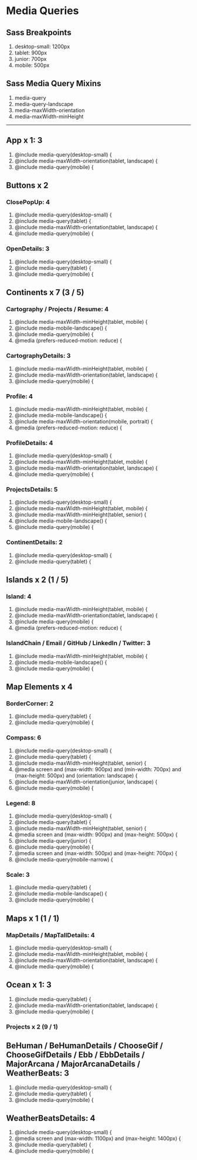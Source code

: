 # Media Queries

## Sass Breakpoints
1. desktop-small: 1200px
1. tablet: 900px
1. junior: 700px
1. mobile: 500px

## Sass Media Query Mixins
1. media-query
1. media-query-landscape
1. media-maxWidth-orientation
1. media-maxWidth-minHeight

---

## App x 1: 3
1. @include media-query(desktop-small) {
1. @include media-maxWidth-orientation(tablet, landscape) {
1. @include media-query(mobile) {


## Buttons x 2
### ClosePopUp: 4
1. @include media-query(desktop-small) {
1. @include media-query(tablet) {
1. @include media-maxWidth-orientation(tablet, landscape) {
1. @include media-query(mobile) {

### OpenDetails: 3
1. @include media-query(desktop-small) {
1. @include media-query(tablet) {
1. @include media-query(mobile) {


## Continents x 7 (3 / 5)
### Cartography / Projects / Resume: 4
1. @include media-maxWidth-minHeight(tablet, mobile) {
1. @include media-mobile-landscape() {
1. @include media-query(mobile) {
1. @media (prefers-reduced-motion: reduce) {

### CartographyDetails: 3
1. @include media-maxWidth-minHeight(tablet, mobile) {
1. @include media-maxWidth-orientation(tablet, landscape) {
1. @include media-query(mobile) {

### Profile: 4
1. @include media-maxWidth-minHeight(tablet, mobile) {
1. @include media-mobile-landscape() {
1. @include media-maxWidth-orientation(mobile, portrait) {
1. @media (prefers-reduced-motion: reduce) {

### ProfileDetails: 4
1. @include media-query(desktop-small) {
1. @include media-maxWidth-minHeight(tablet, mobile) {
1. @include media-maxWidth-orientation(tablet, landscape) {
1. @include media-query(mobile) {

### ProjectsDetails: 5
1. @include media-query(desktop-small) {
1. @include media-maxWidth-minHeight(tablet, mobile) {
1. @include media-maxWidth-minHeight(tablet, senior) {
1. @include media-mobile-landscape() {
1. @include media-query(mobile) {


### ContinentDetails: 2
1. @include media-query(desktop-small) {
1. @include media-query(tablet) {


## Islands x 2 (1 / 5)
### Island: 4
1. @include media-maxWidth-minHeight(tablet, mobile) {
1. @include media-maxWidth-orientation(tablet, landscape) {
1. @include media-query(mobile) {
1. @media (prefers-reduced-motion: reduce) {

### IslandChain / Email / GitHub / LinkedIn / Twitter: 3
1. @include media-maxWidth-minHeight(tablet, mobile) {
1. @include media-mobile-landscape() {
1. @include media-query(mobile) {


## Map Elements x 4
### BorderCorner: 2
1. @include media-query(tablet) {
1. @include media-query(mobile) {

### Compass: 6
1. @include media-query(desktop-small) {
1. @include media-query(tablet) {
1. @include media-maxWidth-minHeight(tablet, senior) {
1. @media screen and (max-width: 900px) and (min-width: 700px) and (max-height: 500px) and (orientation: landscape) {
1. @include media-maxWidth-orientation(junior, landscape) {
1. @include media-query(mobile) {

### Legend: 8
1. @include media-query(desktop-small) {
1. @include media-query(tablet) {
1. @include media-maxWidth-minHeight(tablet, senior) {
1. @media screen and (max-width: 900px) and (max-height: 500px) {
1. @include media-query(junior) {
1. @include media-query(mobile) {
1. @media screen and (max-width: 500px) and (max-height: 700px) {
1. @include media-query(mobile-narrow) {

### Scale: 3
1. @include media-query(tablet) {
1. @include media-mobile-landscape() {
1. @include media-query(mobile) {


## Maps x 1 (1 / 1)
### MapDetails / MapTallDetails: 4
1. @include media-query(desktop-small) {
1. @include media-maxWidth-minHeight(tablet, mobile) {
1. @include media-maxWidth-orientation(tablet, landscape) {
1. @include media-query(mobile) {


## Ocean x 1: 3
1. @include media-query(tablet) {
1. @include media-maxWidth-orientation(tablet, landscape) {
1. @include media-query(mobile) {


### Projects x 2 (9 / 1)
## BeHuman / BeHumanDetails / ChooseGif / ChooseGifDetails / Ebb / EbbDetails / MajorArcana / MajorArcanaDetails / WeatherBeats: 3
1. @include media-query(desktop-small) {
1. @include media-query(tablet) {
1. @include media-query(mobile) {

## WeatherBeatsDetails: 4
1. @include media-query(desktop-small) {
1. @media screen and (max-width: 1100px) and (max-height: 1400px) {
1. @include media-query(tablet) {
1. @include media-query(mobile) {

